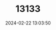 ---
title: "13133"
category: "Melomys rufescens"
draft: false
date: 2024-02-22 13:03:50
languages:
  English: ["Black-tailed Mosaic-tailed Rat", "Black-tailed Melomys"]
---